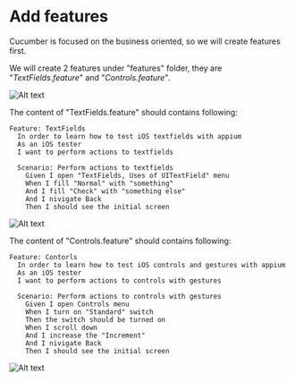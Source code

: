# Add features

Cucumber is focused on the business oriented, so we will create features first.

We will create 2 features under "features" folder, they are "*TextFields.feature*" and "*Controls.feature*".

![Alt text](https://raw.githubusercontent.com/hy1984427/appium/master/images/ios_cucumber_folder_structure_features.png "features")

The content of "TextFields.feature" should contains following:

<pre><code>Feature: TextFields
  In order to learn how to test iOS textfields with appium
  As an iOS tester
  I want to perform actions to textfields

  Scenario: Perform actions to textfields
    Given I open "TextFields, Uses of UITextField" menu
    When I fill "Normal" with "something"
    And I fill "Check" with "something else"
    And I nivigate Back
    Then I should see the initial screen
</code></pre>

![Alt text](https://raw.githubusercontent.com/hy1984427/appium/master/images/ios_cucumber_textfields_feature.png "TextFields.feature")

The content of "Controls.feature" should contains following:

<pre><code>Feature: Contorls
  In order to learn how to test iOS controls and gestures with appium
  As an iOS tester
  I want to perform actions to controls with gestures

  Scenario: Perform actions to controls with gestures
    Given I open Controls menu
    When I turn on "Standard" switch
    Then the switch should be turned on
    When I scroll down
    And I increase the "Increment"
    And I nivigate Back
    Then I should see the initial screen
</code></pre>

![Alt text](https://raw.githubusercontent.com/hy1984427/appium/master/images/ios_cucumber_controls_feature.png "Controls.feature")

